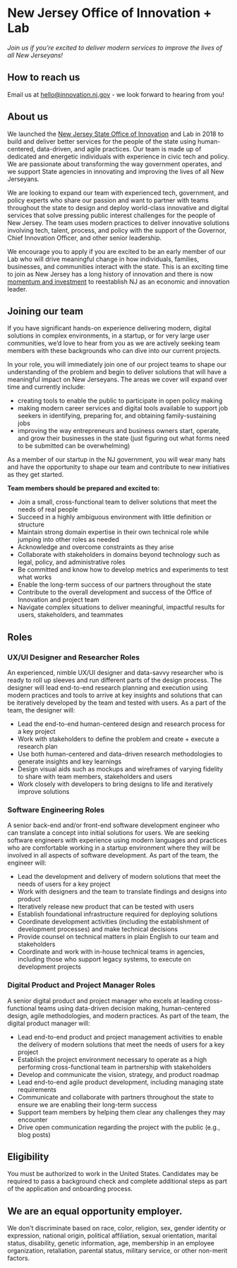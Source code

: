 # New Jersey Office of Innovation + Lab 
*Join us if you’re excited to deliver modern services to improve the lives of all New Jerseyans!*

## How to reach us
Email us at [hello@innovation.nj.gov](mailto:hello@innovation.nj.gov) - we look forward to hearing from you!


## About us
We launched the [New Jersey State Office of Innovation](https://nj.gov/governor/news/news/562018/approved/20180813a.shtml) and Lab in 2018 to build and deliver better services for the people of the state using human-centered, data-driven, and agile practices. Our team is made up of dedicated and energetic individuals with experience in civic tech and policy. We are passionate about transforming the way government operates, and we support State agencies in innovating and improving the lives of all New Jerseyans.

We are looking to expand our team with experienced tech, government, and policy experts who share our passion and want to partner with teams throughout the state to design and deploy world-class innovative and digital services that solve pressing public interest challenges for the people of New Jersey. The team uses modern practices to deliver innovative solutions involving tech, talent, process, and policy with the support of the Governor, Chief Innovation Officer, and other senior leadership.
 
We encourage you to apply if you are excited to be an early member of our Lab who will drive meaningful change in how individuals, families, businesses, and communities interact with the state. This is an exciting time to join as New Jersey has a long history of innovation and there is now [momentum and investment](https://www.njeda.com/about/Public-Information/Economic-Plan) to reestablish NJ as an economic and innovation leader. 

## Joining our team

If you have significant hands-on experience delivering modern, digital solutions in complex environments, in a startup, or for very large user communities, we’d love to hear from you as we are actively seeking team members with these backgrounds who can dive into our current projects. 

In your role, you will immediately join one of our project teams to shape our understanding of the problem and begin to deliver solutions that will have a meaningful impact on New Jerseyans. The areas we cover will expand over time and currently include: 
- creating tools to enable the public to participate in open policy making
- making modern career services and digital tools available to support job seekers in identifying, preparing for, and obtaining family-sustaining jobs
- improving the way entrepreneurs and business owners start, operate, and grow their businesses in the state (just figuring out what forms need to be submitted can be overwhelming)

As a member of our startup in the NJ government, you will wear many hats and have the opportunity to shape our team and contribute to new initiatives as they get started. 

**Team members should be prepared and excited to:**

- Join a small, cross-functional team to deliver solutions that meet the needs of real people
- Succeed in a highly ambiguous environment with little definition or structure
- Maintain strong domain expertise in their own technical role while jumping into other roles as needed
- Acknowledge and overcome constraints as they arise
- Collaborate with stakeholders in domains beyond technology such as legal, policy, and administrative roles
- Be committed and know how to develop metrics and experiments to test what works
- Enable the long-term success of our partners throughout the state
- Contribute to the overall development and success of the Office of Innovation and project team
- Navigate complex situations to deliver meaningful, impactful results for users, stakeholders, and teammates 

## Roles

### UX/UI Designer and Researcher Roles
An experienced, nimble UX/UI designer and data-savvy researcher who is ready to roll up sleeves and run different parts of the design process. The designer will lead end-to-end research planning and execution using modern practices and tools to arrive at key insights and solutions that can be iteratively developed by the team and tested with users. As a part of the team, the designer will:
- Lead the end-to-end human-centered design and research process for a key project
- Work with stakeholders to define the problem and create + execute a research plan 
- Use both human-centered and data-driven research methodologies to generate insights and key learnings
- Design visual aids such as mockups and wireframes of varying fidelity to share with team members, stakeholders and users
- Work closely with developers to bring designs to life and iteratively improve solutions

### Software Engineering Roles
A senior back-end and/or front-end software development engineer who can translate a concept into initial solutions for users. We are seeking software engineers with experience using modern languages and practices who are comfortable working in a startup environment where they will be involved in all aspects of software development. As part of the team, the engineer will:
- Lead the development and delivery of modern solutions that meet the needs of users for a key project
- Work with designers and the team to translate findings and designs into product
- Iteratively release new product that can be tested with users 
- Establish foundational infrastructure required for deploying solutions
- Coordinate development activities (including the establishment of development processes) and make technical decisions
- Provide counsel on technical matters in plain English to our team and stakeholders
- Coordinate and work with in-house technical teams in agencies, including those who support legacy systems, to execute on development projects

### Digital Product and Project Manager Roles
A senior digital product and project manager who excels at leading cross-functional teams using data-driven decision making, human-centered design, agile methodologies, and modern practices. As part of the team, the digital product manager will:
- Lead end-to-end product and project management activities to enable the delivery of modern solutions that meet the needs of users for a key project
- Establish the project environment necessary to operate as a high performing cross-functional team in partnership with stakeholders
- Develop and communicate the vision, strategy, and product roadmap 
- Lead end-to-end agile product development, including managing state requirements
- Communicate and collaborate with partners throughout the state to ensure we are enabling their long-term success
- Support team members by helping them clear any challenges they may encounter
- Drive open communication regarding the project with the public (e.g., blog posts)


## Eligibility
You must be authorized to work in the United States. Candidates may be required to pass a background check and complete additional  steps as part of the application and onboarding process.


## We are an equal opportunity employer. 
We don't discriminate based on race, color, religion, sex, gender identity or expression, national origin, political affiliation, sexual orientation, marital status, disability, genetic information, age, membership in an employee organization, retaliation, parental status, military service, or other non-merit factors.
